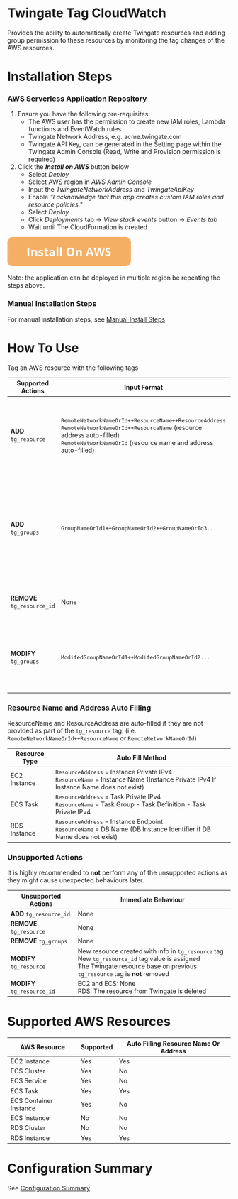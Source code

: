 # Twingate Tag CloudWatch

Provides the ability to automatically create Twingate resources and adding group permission to these resources by monitoring the tag changes of the AWS resources.

# Installation Steps

### AWS Serverless Application Repository
1. Ensure you have the following pre-requisites:
   * The AWS user has the permission to create new IAM roles, Lambda functions and EventWatch rules
   * Twingate Network Address, e.g. acme.twingate.com
   * Twingate API Key, can be generated in the Setting page within the Twingate Admin Console (Read, Write and Provision permission is required)
2. Click the ***Install on AWS*** button below
   * Select *Deploy*
   * Select AWS region in *AWS Admin Console*
   * Input the *TwingateNetworkAddress* and *TwingateApiKey*
   * Enable *"I acknowledge that this app creates custom IAM roles and resource policies."*
   * Select *Deploy*
   * Click *Deployments* tab -> *View stack events* button -> *Events tab*
   * Wait until The CloudFormation is created

[![Install on AWS](./button_install-on-aws.png)](https://serverlessrepo.aws.amazon.com/applications/eu-west-2/284996965266/tg-aws-tag-sync)

Note: the application can be deployed in multiple region be repeating the steps above.

### Manual Installation Steps
For manual installation steps, see [Manual Install Steps](./docs/MANUAL_INSTALL.md)

# How To Use
Tag an AWS resource with the following tags

| Supported Actions                | Input Format                                                                                                                                                                                                | Twingate Action                                                                                                                  | AWS Action                                                   |
|----------------------------------|-------------------------------------------------------------------------------------------------------------------------------------------------------------------------------------------------------------|----------------------------------------------------------------------------------------------------------------------------------|--------------------------------------------------------------|
| **ADD** <br/>`tg_resource`       | `RemoteNetworkNameOrId++ResourceName++ResourceAddress` <br/> `RemoteNetworkNameOrId++ResourceName` (resource address auto-filled)<br/> `RemoteNetworkNameOrId` (resource name and address auto-filled)<br/> | Create the resource in the Twingate (the defined remote network need to exist in the Twingate)                                   | adding `tg_resource_id` to the AWS resource tag              |
| **ADD** <br/>`tg_groups`         | `GroupNameOrId1++GroupNameOrId2++GroupNameOrId3...`                                                                                                                                                         | Add the defined groups into the Twingate resource (`tg_resource` should exist on the AWS resource before adding `tg_groups` tag) | None                                                         |
| **REMOVE** <br/>`tg_resource_id` | None                                                                                                                                                                                                        | Remove the resource in the Twingate                                                                                              | Remove `tg_groups` and `tg_resource` from AWS `resource` tag |
| **MODIFY** <br/>`tg_groups`      | `ModifedGroupNameOrId1++ModifedGroupNameOrId2...`                                                                                                                                                           | Add the new groups to the resource in Twingate<br/> No groups are removed from the Twingate Resource                             | None                                                         |

### Resource Name and Address Auto Filling
ResourceName and ResourceAddress are auto-filled if they are not provided as part of the ```tg_resource``` tag. (i.e. ```RemoteNetworkNameOrId++ResourceName``` or ```RemoteNetworkNameOrId```)

| Resource Type | Auto Fill Method                                                                                                                               | 
|---------------|------------------------------------------------------------------------------------------------------------------------------------------------|
| EC2 Instance  | ```ResourceAddress``` = Instance Private IPv4 <br/> ```ResourceName``` = Instance Name (Instance Private IPv4 If Instance Name does not exist) |
| ECS Task      | ```ResourceAddress``` = Task Private IPv4 <br/> ```ResourceName``` = Task Group - Task Definition - Task Private IPv4                          |
| RDS Instance  | ```ResourceAddress``` = Instance Endpoint <br/> ```ResourceName``` = DB Name (DB Instance Identifier if DB Name does not exist)                |


### Unsupported Actions
It is highly recommended to **not** perform any of the unsupported actions as they might cause unexpected behaviours later. 

| Unsupported Actions       | Immediate Behaviour                                                                                                                                                                   |
|---------------------------|---------------------------------------------------------------------------------------------------------------------------------------------------------------------------------------|
| **ADD** `tg_resource_id`    | None                                                                                                                                                                                  |
| **REMOVE** `tg_resource`    | None                                                                                                                                                                                  |
| **REMOVE** `tg_groups`      | None                                                                                                                                                                                  |
| **MODIFY** `tg_resource`    | New resource created with info in `tg_resource` tag<br/> New `tg_resource_id` tag value is assigned <br/> The Twingate resource base on previous `tg_resource` tag is **not** removed |
| **MODIFY** `tg_resource_id` | EC2 and ECS: None<br/> RDS: The resource from Twingate is deleted                                                                                                                     |





#  Supported AWS Resources

| AWS Resource           | Supported    | Auto Filling Resource Name Or Address |
|------------------------|--------------|---------------------------------------|
| EC2 Instance           | Yes          | Yes                                   | 
| ECS Cluster            | Yes          | No                                    |
| ECS Service            | Yes          | No                                    |
| ECS Task               | Yes          | Yes                                   |
| ECS Container Instance | Yes          | No                                    |
| ECS Instance           | No           | No                                    |
| RDS Cluster            | No           | No                                    |
| RDS Instance           | Yes          | Yes                                   |

# Configuration Summary
See [Configuration Summary](./docs/CONFIGURATION_SUMMARY.md)


